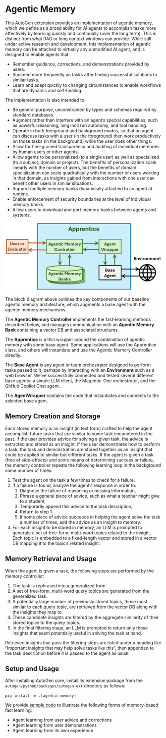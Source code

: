 # Agentic Memory

This AutoGen extension provides an implementation of agentic memory, which we define as a 
broad ability for AI agents to accomplish tasks more effectively by learning quickly and continually (over the long term). 
This is distinct from what RAG or long context windows can provide. 
While still under active research and development, this implementation of agentic memory 
can be attached to virtually any unmodified AI agent, and is designed to enable agents that:

* Remember guidance, corrections, and demonstrations provided by users.
* Succeed more frequently on tasks after finding successful solutions to similar tasks.
* Learn and adapt quickly to changing circumstances to enable workflows that are dynamic and self-healing.

The implementation is also intended to:

* Be general purpose, unconstrained by types and schemas required by standard databases.
* Augment rather than interfere with an agent’s special capabilities, such as powerful reasoning, long-horizon autonomy, and tool handling.
* Operate in both foreground and background modes, so that an agent can discuss tasks with a user (in the foreground) 
then work productively on those tasks (in the background) while the user does other things.
* Allow for fine-grained transparency and auditing of individual memories by human users or other agents.
* Allow agents to be personalized (to a single user) as well as specialized (to a subject, domain or project). 
The benefits of personalization scale linearly with the number of users, but the benefits of domain specialization 
can scale quadratically with the number of users working in that domain, as insights gained from interactions with one user 
can benefit other users in similar situations.
* Support multiple memory banks dynamically attached to an agent at runtime.  
* Enable enforcement of security boundaries at the level of individual memory banks.
* Allow users to download and port memory banks between agents and systems.

![agentic_memory.png](../../../imgs/agentic_memory.png)

The block diagram above outlines the key components of our baseline agentic memory architecture, 
which augments a base agent with the agentic memory mechanisms. 

The **Agentic Memory Controller** implements the fast-learning methods described below, 
and manages communication with an **Agentic Memory Bank** containing a vector DB and associated structures. 

The **Apprentice** is a thin wrapper around the combination of agentic memory with some base agent. 
Some applications will use the Apprentice class, and others will instantiate and use the Agentic Memory Controller directly.

The **Base Agent** is any agent or team orchestrator designed to perform tasks passed to it, 
perhaps by interacting with an **Environment** such as a web browser. 
We’ve successfully connected and tested several different base agents: a simple LLM client, 
the Magentic-One orchestrator, and the GitHub Copilot Chat agent. 

The **AgentWrapper** contains the code that instantiates and connects to the selected base agent. 

## Memory Creation and Storage

Each stored memory is an insight (in text form) crafted to help the agent accomplish future tasks that are similar 
to some task encountered in the past. If the user provides advice for solving a given task, 
the advice is extracted and stored as an insight. If the user demonstrates how to perform a task, 
the task and demonstration are stored together as an insight that could be applied to similar but different tasks. 
If the agent is given a task (free of side-effects) and some means of determining success or failure, 
the memory controller repeats the following learning loop in the background some number of times:

1. Test the agent on the task a few times to check for a failure.  
2. If a failure is found, analyze the agent’s response in order to:
   1. Diagnose the failure of reasoning or missing information, 
   2. Phrase a general piece of advice, such as what a teacher might give to a student,
   3. Temporarily append this advice to the task description, 
   4. Return to step 1. 
   5. If some piece of advice succeeds in helping the agent solve the task a number of times, add the advice as an insight to memory.
3. For each insight to be stored in memory, an LLM is prompted to generate a set of free-form, multi-word topics related to the insight. Each topic is embedded to a fixed-length vector and stored in a vector DB mapping it to the topic’s related insight.

## Memory Retrieval and Usage

When the agent is given a task, the following steps are performed by the memory controller:
1. The task is rephrased into a generalized form.
2. A set of free-form, multi-word query topics are generated from the generalized task.
3. A potentially large number of previously stored topics, those most similar to each query topic, are retrieved from the vector DB along with the insights they map to.
4. These candidate insights are filtered by the aggregate similarity of their stored topics to the query topics.
5. In the final filtering stage, an LLM is prompted to return only those insights that seem potentially useful in solving the task at hand.

Retrieved insights that pass the filtering steps are listed under a heading like 
“Important insights that may help solve tasks like this”, then appended to the task description before it is passed to the agent as usual.

## Setup and Usage

After installing AutoGen core, install its extension package from the `autogen/python/packages/autogen-ext` directory as follows:

`pip install -e .[agentic-memory]`

We provide [sample code](../../../../../samples/agentic_memory/README.md) to illustrate the following forms of memory-based fast learning:
* Agent learning from user advice and corrections
* Agent learning from user demonstrations    
* Agent learning from its own experience
